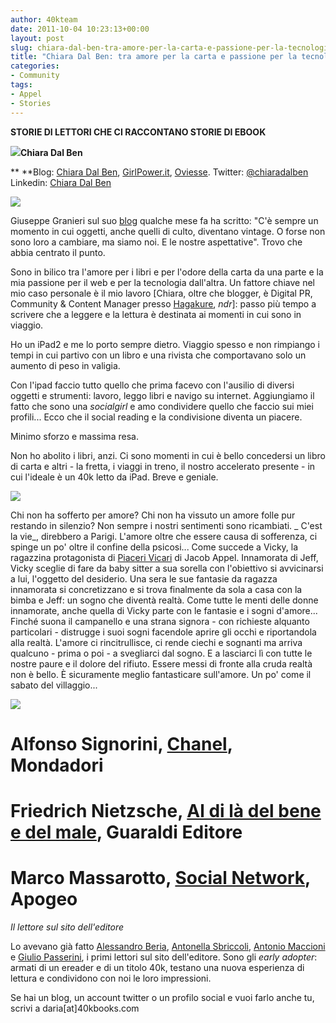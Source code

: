 ```yaml
---
author: 40kteam
date: 2011-10-04 10:23:13+00:00
layout: post
slug: chiara-dal-ben-tra-amore-per-la-carta-e-passione-per-la-tecnologia
title: "Chiara Dal Ben: tra amore per la carta e passione per la tecnologia"
categories:
- Community
tags:
- Appel
- Stories
---
```


**STORIE DI LETTORI CHE CI RACCONTANO STORIE DI EBOOK**

[![](http://quarantak.wpengine.com/wp-content/uploads/2011/10/chiara1-223x300.jpg)](http://quarantak.wpengine.com/wp-content/uploads/2011/10/chiara1.jpg)**Chiara Dal Ben**

** **Blog: [Chiara Dal Ben](http://chiaradalben.wordpress.com/), [GirlPower.it](http://www.girlpower.it/network/giovani-stilisti), [Oviesse](http://www.oviesse.com/blogger/chiara).
Twitter: [@chiaradalben](http://twitter.com/#!/chiaradalben)
Linkedin: [Chiara Dal Ben](http://www.linkedin.com/in/chiaradalben)








[![](http://quarantak.wpengine.com/wp-content/uploads/2011/09/tag-ereader.jpg)](http://quarantak.wpengine.com/wp-content/uploads/2011/09/tag-ereader.jpg)





Giuseppe Granieri sul suo [blog](http://www.bookcafe.net/blog/blog.cfm?id=1450) qualche mese fa ha scritto: "C'è sempre un momento in cui oggetti, anche quelli di culto, diventano vintage. O forse non sono loro a cambiare, ma siamo noi. E le nostre aspettative". Trovo che abbia centrato il punto.




Sono in bilico tra l'amore per i libri e per l'odore della carta da una parte e la mia passione per il web e per la tecnologia dall'altra. Un fattore chiave nel mio caso personale è il mio lavoro [Chiara, oltre che blogger, è Digital PR, Community & Content Manager presso [Hagakure](http://hagakure.it/), _ndr_]: passo più tempo a scrivere che a leggere e la lettura è destinata ai momenti in cui sono in viaggio.




Ho un iPad2 e me lo porto sempre dietro. Viaggio spesso e non rimpiango i tempi in cui partivo con un libro e una rivista che comportavano solo un aumento di peso in valigia.




Con l'ipad faccio tutto quello che prima facevo con l'ausilio di diversi oggetti e strumenti: lavoro, leggo libri e navigo su internet. Aggiungiamo il fatto che sono una _socialgirl_ e amo condividere quello che faccio sui miei profili... Ecco che il social reading e la condivisione diventa un piacere.




Minimo sforzo e massima resa.




Non ho abolito i libri, anzi. Ci sono momenti in cui è bello concedersi un libro di carta e altri - la fretta, i viaggi in treno, il nostro accelerato presente - in cui l'ideale è un 40k letto da iPad. Breve e geniale.


[![](http://quarantak.wpengine.com/wp-content/uploads/2011/09/tag-thebook.jpg)](http://quarantak.wpengine.com/wp-content/uploads/2011/09/tag-thebook.jpg)


Chi non ha sofferto per amore? Chi non ha vissuto un amore folle pur restando in silenzio? Non sempre i nostri sentimenti sono ricambiati.
_ C'est la vie_, direbbero a Parigi. L'amore oltre che essere causa di sofferenza, ci spinge un po' oltre il confine della psicosi... Come succede a Vicky, la ragazzina protagonista di [Piaceri Vicari](http://www.bookrepublic.it/book/9788865860601-piaceri-vicari/?utm_source=40kblog&amp;utm_medium=40kpost&amp;utm_campaign=40k%22) di Jacob Appel.
Innamorata di Jeff, Vicky sceglie di fare da baby sitter a sua sorella con l'obiettivo si avvicinarsi a lui, l'oggetto del desiderio.
Una sera le sue fantasie da ragazza innamorata si concretizzano e si trova finalmente da sola a casa con la bimba e Jeff: un sogno che diventà realtà. Come tutte le menti delle donne innamorate, anche quella di Vicky parte con le fantasie e i sogni d'amore... Finché suona il campanello e una strana signora - con richieste alquanto particolari - distrugge i suoi sogni facendole aprire gli occhi e riportandola alla realtà.
L'amore ci rincitrullisce, ci rende ciechi e sognanti ma arriva qualcuno - prima o poi - a svegliarci dal sogno. E a lasciarci lì con tutte le nostre paure e il dolore del rifiuto. Essere messi di fronte alla cruda realtà non è bello.
È sicuramente meglio fantasticare sull'amore. Un po' come il sabato del villaggio...







[![](http://quarantak.wpengine.com/wp-content/uploads/2011/09/tag-titles.jpg)](http://quarantak.wpengine.com/wp-content/uploads/2011/09/tag-titles.jpg)


# Alfonso Signorini, [Chanel](http://www.bookrepublic.it/book/9788852015724-chanel/?utm_source=40kblog&utm_medium=40kpost&utm_campaign=40k), Mondadori
# Friedrich Nietzsche, [Al di là del bene e del male](http://www.bookrepublic.it/book/9788880494584-al-di-la-del-bene-e-del-male/?utm_source=40kblog&utm_medium=40kpost&utm_campaign=40k), Guaraldi Editore
# Marco Massarotto, [Social Network](http://www.bookrepublic.it/book/9788865940945-raymond-carver-una-vita-da-scrittore/?utm_source=40kblog&utm_medium=40kpost&utm_campaign=40k), Apogeo

_Il lettore sul sito dell'editore_

Lo avevano già fatto [Alessandro Beria](http://www.40kbooks.com/?s=alessandro+beria), [Antonella Sbriccoli](http://www.40kbooks.com/?s=antonella+sbriccoli), [Antonio Maccioni](http://www.40kbooks.com/?s=antonio+maccioni) e [Giulio Passerini](http://40k.it/2011/09/26/giulio-passerini-sono-il-lettore-che-qualunque-editore-di-domani-vorrebbe-avere/), i primi lettori sul sito dell'editore. Sono gli _early adopter_: armati di un ereader e di un titolo 40k, testano una nuova esperienza di lettura e condividono con noi le loro impressioni.

Se hai un blog, un account twitter o un profilo social e vuoi farlo anche tu, scrivi a daria[at]40kbooks.com

